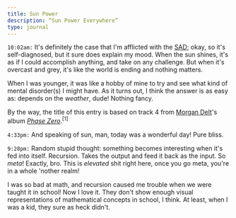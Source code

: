 ```yaml
---
title: Sun Power
description: “Sun Power Everywhere”
type: journal
---
```


`10:02am:` It's definitely the case that I'm afflicted with the [SAD](https://en.wikipedia.org/wiki/Seasonal_affective_disorder); okay, so it's self-diagnosed, but it sure does explain my mood. When the sun shines, it's as if I could accomplish anything, and take on any challenge. But when it's overcast and grey, it's like the world is ending and nothing matters.

When I was younger, it was like a hobby of mine to try and see what kind of mental disorder(s) I might have. As it turns out, I think the answer is as easy as: depends on the _weather_, dude! Nothing fancy.

By the way, the title of this entry is based on track 4 from [Morgan Delt](https://www.last.fm/music/Morgan+Delt)'s album [_Phase Zero_](https://morgandelt.bandcamp.com/album/phase-zero).<sup title="I've been meaning to buy that LP for ages, but with all the traveling and the “not having a record player at home” thing, I still haven't commited. But it's a really good album, very mellow, very psychedelic.">[1]</sup>

`4:33pm:` And speaking of sun, man, today was a wonderful day! Pure bliss.

`9:28pm:` Random stupid thought: something becomes interesting when it's fed into itself. Recursion. Takes the output and feed it back as the input. So _meta_! Exactly, bro. This is _elevated_ shit right here, once you go meta, you're in a whole 'nother realm!

I was so bad at math, and recursion caused me trouble when we were taught it in school! Now I love it. They don't show enough visual representations of mathematical concepts in school, I think. At least, when I was a kid, they sure as heck didn't.
